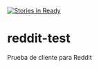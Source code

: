 [![Stories in Ready](https://badge.waffle.io/robertochajin/reddit-test.png?label=ready&title=Ready)](https://waffle.io/robertochajin/reddit-test)
# reddit-test

Prueba de cliente para Reddit
